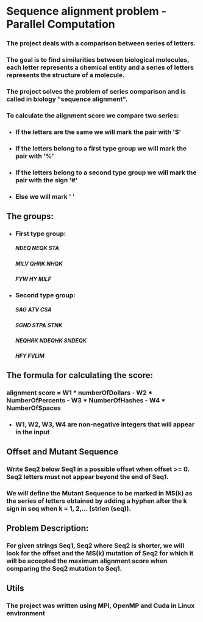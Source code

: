 # Sequence alignment problem - Parallel Computation

### The project deals with a comparison between series of letters.
### The goal is to find similarities between biological molecules, each letter represents a chemical entity and a series of letters represents the structure of a molecule.
### The project solves the problem of series comparison and is called in biology "sequence alignment".
### To calculate the alignment score we compare two series:
* ### If the letters are the same we will mark the pair with '$'
* ### If the letters belong to a first type group we will mark the pair with '%'
* ### If the letters belong to a second type group we will mark the pair with the sign '#'
* ### Else we will mark ' '

## The groups:
* ### First type group:
  ##### NDEQ NEQK STA
  ##### MILV QHRK NHQK
  ##### FYW HY MILF

* ### Second type group:
  ##### SAG ATV CSA
  ##### SGND STPA STNK
  ##### NEQHRK NDEQHK SNDEQK
  ##### HFY FVLIM

## The formula for calculating the score:
### alignment score = W1 * numberOfDollars - W2 * NumberOfPercents - W3 * NumberOfHashes - W4 * NumberOfSpaces 
* ### W1, W2, W3, W4 are non-negative integers that will appear in the input 

## Offset and Mutant Sequence
### Write Seq2 below Seq1 in a possible offset when offset >= 0. Seq2 letters must not appear beyond the end of Seq1.
### We will define the Mutant Sequence to be marked in MS(k) as the series of letters obtained by adding a hyphen after the k sign in seq when k = 1, 2,… (strlen (seq)).

## Problem Description:
### For given strings Seq1, Seq2 where Seq2 is shorter, we will look for the offset and the MS(k) mutation of Seq2 for which it will be accepted the maximum alignment score when comparing the Seq2 mutation to Seq1.

## Utils
### The project was written using MPI, OpenMP and Cuda in Linux environment

